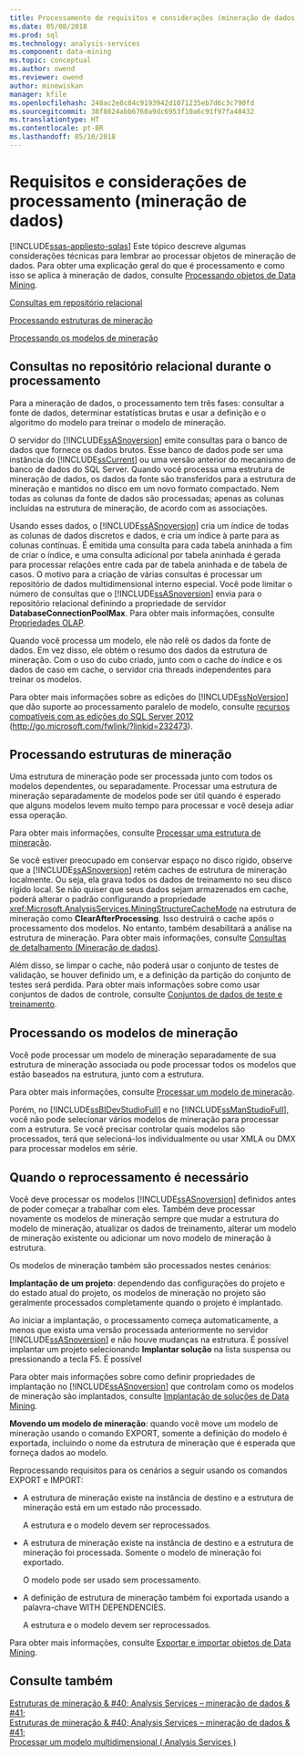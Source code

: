 ```yaml
---
title: Processamento de requisitos e considerações (mineração de dados) | Microsoft Docs
ms.date: 05/08/2018
ms.prod: sql
ms.technology: analysis-services
ms.component: data-mining
ms.topic: conceptual
ms.author: owend
ms.reviewer: owend
author: minewiskan
manager: kfile
ms.openlocfilehash: 248ac2e8c84c9193942d1071235eb7d6c3c790fd
ms.sourcegitcommit: 38f8824abb6760a9dc6953f10a6c91f97fa48432
ms.translationtype: HT
ms.contentlocale: pt-BR
ms.lasthandoff: 05/10/2018
---
```

# <a name="processing-requirements-and-considerations-data-mining"></a>Requisitos e considerações de processamento (mineração de dados)
[!INCLUDE[ssas-appliesto-sqlas](../../includes/ssas-appliesto-sqlas.md)]
  Este tópico descreve algumas considerações técnicas para lembrar ao processar objetos de mineração de dados. Para obter uma explicação geral do que é processamento e como isso se aplica à mineração de dados, consulte [Processando objetos de Data Mining](../../analysis-services/data-mining/processing-data-mining-objects.md).  
  
 [Consultas em repositório relacional](#bkmk_QueryReqs)  
  
 [Processando estruturas de mineração](#bkmk_ProcessStructures)  
  
 [Processando os modelos de mineração](#bkmk_ProcessModels)  
  
##  <a name="bkmk_QueryReqs"></a> Consultas no repositório relacional durante o processamento  
 Para a mineração de dados, o processamento tem três fases: consultar a fonte de dados, determinar estatísticas brutas e usar a definição e o algoritmo do modelo para treinar o modelo de mineração.  
  
 O servidor do [!INCLUDE[ssASnoversion](../../includes/ssasnoversion-md.md)] emite consultas para o banco de dados que fornece os dados brutos. Esse banco de dados pode ser uma instância do [!INCLUDE[ssCurrent](../../includes/sscurrent-md.md)] ou uma versão anterior do mecanismo de banco de dados do SQL Server. Quando você processa uma estrutura de mineração de dados, os dados da fonte são transferidos para a estrutura de mineração e mantidos no disco em um novo formato compactado. Nem todas as colunas da fonte de dados são processadas; apenas as colunas incluídas na estrutura de mineração, de acordo com as associações.  
  
 Usando esses dados, o [!INCLUDE[ssASnoversion](../../includes/ssasnoversion-md.md)] cria um índice de todas as colunas de dados discretos e dados, e cria um índice à parte para as colunas contínuas. É emitida uma consulta para cada tabela aninhada a fim de criar o índice, e uma consulta adicional por tabela aninhada é gerada para processar relações entre cada par de tabela aninhada e de tabela de casos. O motivo para a criação de várias consultas é processar um repositório de dados multidimensional interno especial. Você pode limitar o número de consultas que o [!INCLUDE[ssASnoversion](../../includes/ssasnoversion-md.md)] envia para o repositório relacional definindo a propriedade de servidor **DatabaseConnectionPoolMax**. Para obter mais informações, consulte [Propriedades OLAP](../../analysis-services/server-properties/olap-properties.md).  
  
 Quando você processa um modelo, ele não relê os dados da fonte de dados. Em vez disso, ele obtém o resumo dos dados da estrutura de mineração. Com o uso do cubo criado, junto com o cache do índice e os dados de caso em cache, o servidor cria threads independentes para treinar os modelos.  
  
 Para obter mais informações sobre as edições do [!INCLUDE[ssNoVersion](../../includes/ssnoversion-md.md)] que dão suporte ao processamento paralelo de modelo, consulte [recursos compatíveis com as edições do SQL Server 2012](http://go.microsoft.com/fwlink/?linkid=232473) (http://go.microsoft.com/fwlink/?linkid=232473).  
  
##  <a name="bkmk_ProcessStructures"></a> Processando estruturas de mineração  
 Uma estrutura de mineração pode ser processada junto com todos os modelos dependentes, ou separadamente. Processar uma estrutura de mineração separadamente de modelos pode ser útil quando é esperado que alguns modelos levem muito tempo para processar e você deseja adiar essa operação.  
  
 Para obter mais informações, consulte [Processar uma estrutura de mineração](../../analysis-services/data-mining/process-a-mining-structure.md).  
  
 Se você estiver preocupado em conservar espaço no disco rígido, observe que a [!INCLUDE[ssASnoversion](../../includes/ssasnoversion-md.md)] retém caches de estrutura de mineração localmente. Ou seja, ela grava todos os dados de treinamento no seu disco rígido local. Se não quiser que seus dados sejam armazenados em cache, poderá alterar o padrão configurando a propriedade <xref:Microsoft.AnalysisServices.MiningStructureCacheMode> na estrutura de mineração como **ClearAfterProcessing**. Isso destruirá o cache após o processamento dos modelos. No entanto, também desabilitará a análise na estrutura de mineração. Para obter mais informações, consulte [Consultas de detalhamento &#40;Mineração de dados&#41;](../../analysis-services/data-mining/drillthrough-queries-data-mining.md).  
  
 Além disso, se limpar o cache, não poderá usar o conjunto de testes de validação, se houver definido um, e a definição da partição do conjunto de testes será perdida. Para obter mais informações sobre como usar conjuntos de dados de controle, consulte [Conjuntos de dados de teste e treinamento](../../analysis-services/data-mining/training-and-testing-data-sets.md).  
  
##  <a name="bkmk_ProcessModels"></a> Processando os modelos de mineração  
 Você pode processar um modelo de mineração separadamente de sua estrutura de mineração associada ou pode processar todos os modelos que estão baseados na estrutura, junto com a estrutura.  
  
 Para obter mais informações, consulte [Processar um modelo de mineração](../../analysis-services/data-mining/process-a-mining-model.md).  
  
 Porém, no [!INCLUDE[ssBIDevStudioFull](../../includes/ssbidevstudiofull-md.md)] e no [!INCLUDE[ssManStudioFull](../../includes/ssmanstudiofull-md.md)], você não pode selecionar vários modelos de mineração para processar com a estrutura. Se você precisar controlar quais modelos são processados, terá que selecioná-los individualmente ou usar XMLA ou DMX para processar modelos em série.  
  
## <a name="when-reprocessing-is-required"></a>Quando o reprocessamento é necessário  
 Você deve processar os modelos [!INCLUDE[ssASnoversion](../../includes/ssasnoversion-md.md)] definidos antes de poder começar a trabalhar com eles. Também deve processar novamente os modelos de mineração sempre que mudar a estrutura do modelo de mineração, atualizar os dados de treinamento, alterar um modelo de mineração existente ou adicionar um novo modelo de mineração à estrutura.  
  
 Os modelos de mineração também são processados nestes cenários:  
  
 **Implantação de um projeto**: dependendo das configurações do projeto e do estado atual do projeto, os modelos de mineração no projeto são geralmente processados completamente quando o projeto é implantado.  
  
 Ao iniciar a implantação, o processamento começa automaticamente, a menos que exista uma versão processada anteriormente no servidor [!INCLUDE[ssASnoversion](../../includes/ssasnoversion-md.md)] e não houve mudanças na estrutura. É possível implantar um projeto selecionando **Implantar solução** na lista suspensa ou pressionando a tecla F5. É possível  
  
 Para obter mais informações sobre como definir propriedades de implantação no [!INCLUDE[ssASnoversion](../../includes/ssasnoversion-md.md)] que controlam como os modelos de mineração são implantados, consulte [Implantação de soluções de Data Mining](../../analysis-services/data-mining/deployment-of-data-mining-solutions.md).  
  
 **Movendo um modelo de mineração**: quando você move um modelo de mineração usando o comando EXPORT, somente a definição do modelo é exportada, incluindo o nome da estrutura de mineração que é esperada que forneça dados ao modelo.  
  
 Reprocessando requisitos para os cenários a seguir usando os comandos EXPORT e IMPORT:  
  
-   A estrutura de mineração existe na instância de destino e a estrutura de mineração está em um estado não processado.  
  
     A estrutura e o modelo devem ser reprocessados.  
  
-   A estrutura de mineração existe na instância de destino e a estrutura de mineração foi processada. Somente o modelo de mineração foi exportado.  
  
     O modelo pode ser usado sem processamento.  
  
-   A definição de estrutura de mineração também foi exportada usando a palavra-chave WITH DEPENDENCIES.  
  
     A estrutura e o modelo devem ser reprocessados.  
  
 Para obter mais informações, consulte [Exportar e importar objetos de Data Mining](../../analysis-services/data-mining/export-and-import-data-mining-objects.md).  
  
## <a name="see-also"></a>Consulte também  
 [Estruturas de mineração & #40; Analysis Services – mineração de dados & #41;](../../analysis-services/data-mining/mining-structures-analysis-services-data-mining.md)   
 [Estruturas de mineração & #40; Analysis Services – mineração de dados & #41;](../../analysis-services/data-mining/mining-structures-analysis-services-data-mining.md)   
 [Processar um modelo multidimensional &#40; Analysis Services &#41;](../../analysis-services/multidimensional-models/processing-a-multidimensional-model-analysis-services.md)  
  
  
